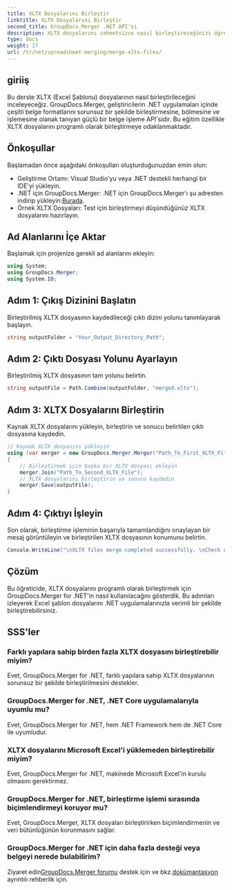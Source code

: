```yaml
---
title: XLTX Dosyalarını Birleştir
linktitle: XLTX Dosyalarını Birleştir
second_title: GroupDocs.Merger .NET API'si
description: XLTX dosyalarını zahmetsizce nasıl birleştireceğinizi öğrenin. XLTX dosyalarını birleştirmeye başlayın ve belge yönetimi görevlerinizi verimli bir şekilde kolaylaştırın.
type: docs
weight: 17
url: /tr/net/spreadsheet-merging/merge-xltx-files/
---
```

## giriiş
Bu derste XLTX (Excel Şablonu) dosyalarının nasıl birleştirileceğini inceleyeceğiz. GroupDocs.Merger, geliştiricilerin .NET uygulamaları içinde çeşitli belge formatlarını sorunsuz bir şekilde birleştirmesine, bölmesine ve işlemesine olanak tanıyan güçlü bir belge işleme API'sidir. Bu eğitim özellikle XLTX dosyalarını programlı olarak birleştirmeye odaklanmaktadır.
## Önkoşullar
Başlamadan önce aşağıdaki önkoşulları oluşturduğunuzdan emin olun:
- Geliştirme Ortamı: Visual Studio'yu veya .NET destekli herhangi bir IDE'yi yükleyin.
-  .NET için GroupDocs.Merger: .NET için GroupDocs.Merger'ı şu adresten indirip yükleyin:[Burada](https://releases.groupdocs.com/merger/net/).
- Örnek XLTX Dosyaları: Test için birleştirmeyi düşündüğünüz XLTX dosyalarını hazırlayın.

## Ad Alanlarını İçe Aktar
Başlamak için projenize gerekli ad alanlarını ekleyin:
```csharp
using System; 
using GroupDocs.Merger;
using System.IO;
```
## Adım 1: Çıkış Dizinini Başlatın
Birleştirilmiş XLTX dosyasının kaydedileceği çıktı dizini yolunu tanımlayarak başlayın.
```csharp
string outputFolder = "Your_Output_Directory_Path";
```
## Adım 2: Çıktı Dosyası Yolunu Ayarlayın
Birleştirilmiş XLTX dosyasının tam yolunu belirtin.
```csharp
string outputFile = Path.Combine(outputFolder, "merged.xltx");
```
## Adım 3: XLTX Dosyalarını Birleştirin
Kaynak XLTX dosyalarını yükleyin, birleştirin ve sonucu belirtilen çıktı dosyasına kaydedin.
```csharp
// Kaynak XLTX dosyasını yükleyin
using (var merger = new GroupDocs.Merger.Merger("Path_To_First_XLTX_File"))
{
    // Birleştirmek için başka bir XLTX dosyası ekleyin
    merger.Join("Path_To_Second_XLTX_File");
    // XLTX dosyalarını birleştirin ve sonucu kaydedin
    merger.Save(outputFile);
}
```
## Adım 4: Çıktıyı İşleyin
Son olarak, birleştirme işleminin başarıyla tamamlandığını onaylayan bir mesaj görüntüleyin ve birleştirilen XLTX dosyasının konumunu belirtin.
```csharp
Console.WriteLine("\nXLTX files merge completed successfully. \nCheck output in {0}", outputFolder);
```

## Çözüm
Bu öğreticide, XLTX dosyalarını programlı olarak birleştirmek için GroupDocs.Merger for .NET'in nasıl kullanılacağını gösterdik. Bu adımları izleyerek Excel şablon dosyalarını .NET uygulamalarınızla verimli bir şekilde birleştirebilirsiniz.

## SSS'ler
### Farklı yapılara sahip birden fazla XLTX dosyasını birleştirebilir miyim?
Evet, GroupDocs.Merger for .NET, farklı yapılara sahip XLTX dosyalarının sorunsuz bir şekilde birleştirilmesini destekler.
### GroupDocs.Merger for .NET, .NET Core uygulamalarıyla uyumlu mu?
Evet, GroupDocs.Merger for .NET, hem .NET Framework hem de .NET Core ile uyumludur.
### XLTX dosyalarını Microsoft Excel'i yüklemeden birleştirebilir miyim?
Evet, GroupDocs.Merger for .NET, makinede Microsoft Excel'in kurulu olmasını gerektirmez.
### GroupDocs.Merger for .NET, birleştirme işlemi sırasında biçimlendirmeyi koruyor mu?
Evet, GroupDocs.Merger, XLTX dosyaları birleştirirken biçimlendirmenin ve veri bütünlüğünün korunmasını sağlar.
### GroupDocs.Merger for .NET için daha fazla desteği veya belgeyi nerede bulabilirim?
 Ziyaret edin[GroupDocs.Merger forumu](https://forum.groupdocs.com/c/merger/32) destek için ve bkz.[dokümantasyon](https://reference.groupdocs.com/merger/net/) ayrıntılı rehberlik için.